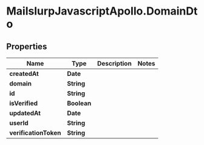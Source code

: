 # MailslurpJavascriptApollo.DomainDto

## Properties

Name | Type | Description | Notes
------------ | ------------- | ------------- | -------------
**createdAt** | **Date** |  | 
**domain** | **String** |  | 
**id** | **String** |  | 
**isVerified** | **Boolean** |  | 
**updatedAt** | **Date** |  | 
**userId** | **String** |  | 
**verificationToken** | **String** |  | 



